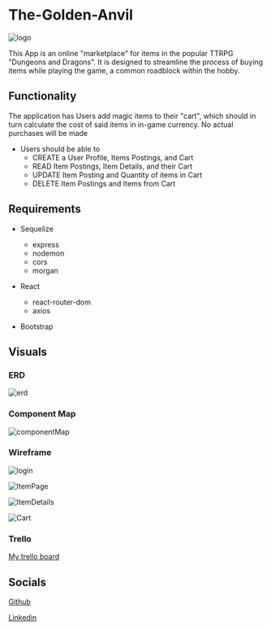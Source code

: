 
# The-Golden-Anvil


![logo](https://cdn.discordapp.com/attachments/786001839178383411/1055207449419862086/54CBD71B-FBE1-42DA-B01B-49819B72599D_4_5005_c.jpeg)

This App is an online "marketplace" for items in the popular TTRPG "Dungeons and Dragons". It is designed to streamline the process of buying items while playing the game, a common roadblock within the hobby. 

## Functionality

The application has Users add magic items to their "cart", which should in turn calculate the cost of said items in in-game currency. No actual purchases will be made

- Users should be able to 
    - CREATE a User Profile, Items Postings, and Cart
    - READ Item Postings, Item Details, and their Cart
    - UPDATE Item Posting and Quantity of items in Cart
    - DELETE Item Postings and Items from Cart

## Requirements

- Sequelize
    - express
    - nodemon
    - cors
    - morgan
    

- React
    - react-router-dom
    - axios

- Bootstrap

## Visuals

### ERD

![erd](https://cdn.discordapp.com/attachments/874654004213317705/1055303350360481822/B39BA750-49DB-4252-A01B-2A18C8D8B5FE.jpeg)

### Component Map

![componentMap](https://cdn.discordapp.com/attachments/874654004213317705/1055307052358041690/A59E0D53-1954-4283-8BE8-64E0C0AEC60D.jpeg)

### Wireframe

![login](https://cdn.discordapp.com/attachments/874654004213317705/1055318923060457522/5DC348F3-E2B7-452E-9CD9-5DC53F90A8CF_4_5005_c.jpeg)

![ItemPage](https://cdn.discordapp.com/attachments/874654004213317705/1055318923370827776/A86AAA80-C0FA-467E-8FA3-C7D519605432.jpeg)

![ItemDetails](https://cdn.discordapp.com/attachments/874654004213317705/1055318923656036362/30EBD5A4-83DB-44E8-8758-CF439B45695A.jpeg)

![Cart](https://cdn.discordapp.com/attachments/874654004213317705/1055318923949650010/03582C1C-861D-4DFC-83D1-238C7255D94F.jpeg)


### Trello

[My trello board](https://trello.com/invite/b/ypU0wojw/ATTI862db7ea9d18d9353e32bb7f5458517b214A2074/ga-capstone)

## Socials

[Github](https://github.com/agentlawler)

[Linkedin](https://www.linkedin.com/in/lindsey-lawler/)